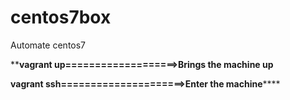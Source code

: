 # centos7box
Automate centos7

****vagrant up===================>Brings the machine up**

**vagrant ssh=====================>Enter the machine******
